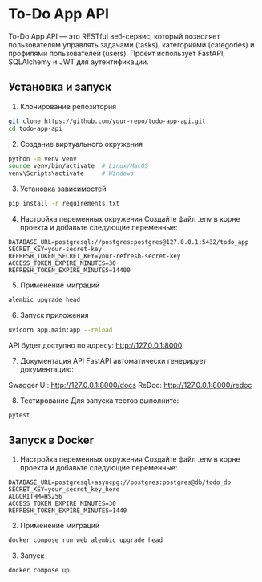 # To-Do App API

To-Do App API — это RESTful веб-сервис, который позволяет пользователям управлять задачами (tasks), категориями (categories) и профилями пользователей (users). Проект использует FastAPI, SQLAlchemy и JWT для аутентификации.

## Установка и запуск
1. Клонирование репозитория
```bash
git clone https://github.com/your-repo/todo-app-api.git
cd todo-app-api

```
2. Создание виртуального окружения
```bash
python -m venv venv
source venv/bin/activate  # Linux/MacOS
venv\Scripts\activate     # Windows
```

3. Установка зависимостей
```bash
pip install -r requirements.txt
```

4. Настройка переменных окружения
Создайте файл .env в корне проекта и добавьте следующие переменные:

```env
DATABASE_URL=postgresql://postgres:postgres@127.0.0.1:5432/todo_app
SECRET_KEY=your-secret-key
REFRESH_TOKEN_SECRET_KEY=your-refresh-secret-key
ACCESS_TOKEN_EXPIRE_MINUTES=30
REFRESH_TOKEN_EXPIRE_MINUTES=14400
```

5. Применение миграций
```bash
alembic upgrade head
```

6. Запуск приложения
```bash
uvicorn app.main:app --reload
```
API будет доступно по адресу: http://127.0.0.1:8000.

7. Документация API
FastAPI автоматически генерирует документацию:

Swagger UI: http://127.0.0.1:8000/docs
ReDoc: http://127.0.0.1:8000/redoc

8. Тестирование
Для запуска тестов выполните:

```bash
pytest
```

## Запуск в Docker

1. Настройка переменных окружения
Создайте файл .env в корне проекта и добавьте следующие переменные:

```env
DATABASE_URL=postgresql+asyncpg://postgres:postgres@db/todo_db
SECRET_KEY=your_secret_key_here
ALGORITHM=HS256
ACCESS_TOKEN_EXPIRE_MINUTES=30
REFRESH_TOKEN_EXPIRE_MINUTES=1440
```

2. Применение миграций
```bash
docker compose run web alembic upgrade head
```

3. Запуск
```bash
docker compose up
```
